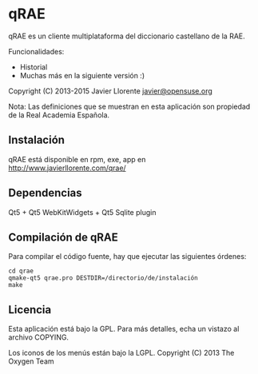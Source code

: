 qRAE
====

qRAE es un cliente multiplataforma del diccionario castellano de la RAE.

Funcionalidades:
- Historial
- Muchas más en la siguiente versión :)

Copyright (C) 2013-2015 Javier Llorente <javier@opensuse.org>

Nota: Las definiciones que se muestran en esta aplicación son propiedad de la Real Academia Española.

Instalación
-----------
qRAE está disponible en rpm, exe, app en
http://www.javierllorente.com/qrae/

Dependencias
------------
Qt5 + Qt5 WebKitWidgets + Qt5 Sqlite plugin

Compilación de qRAE
-------------------
Para compilar el código fuente, hay que ejecutar las siguientes órdenes:
```
cd qrae
qmake-qt5 qrae.pro DESTDIR=/directorio/de/instalación
make
```

Licencia
--------
Esta aplicación está bajo la GPL. Para más detalles, echa un vistazo al archivo COPYING.

Los iconos de los menús están bajo la LGPL. Copyright (C) 2013 The Oxygen Team



